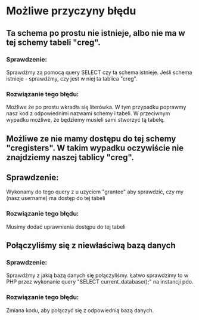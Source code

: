 # Możliwe przyczyny błędu

##  Ta schema po prostu nie istnieje, albo nie ma w tej schemy tabeli "creg".

  ### Sprawdzenie: 
  Sprawdźmy za pomocą query SELECT czy ta schema istnieje. Jeśli schema istnieje - sprawdźmy, czy jest w niej ta tablica "creg".

  ### Rozwiązanie tego błędu:
  Możliwe że po prostu wkradła się literówka. W tym przypadku poprawmy nasz kod z odpowiednimi nazwami schemy i tabeli. W przeciwnym wypadku możliwe, że będziemy musieli sami stworzyć tą tabelę.


## Możliwe ze nie mamy dostępu do tej schemy "cregisters". W takim wypadku oczywiście nie znajdziemy naszej tablicy "creg".

  ## Sprawdzenie:
  Wykonamy do tego query z u uzyciem "grantee" aby sprawdzić, czy my (nasz username) ma dostęp do tej tabeli

  ### Rozwiązanie tego błędu:
  Musimy dodać uprawnienia dostępu do tej tabeli


## Połączyliśmy się z niewłaściwą bazą danych

  ### Sprawdzenie:
  Sprawdźmy z jakią bazą danych się połączyliśmy.
  Łatwo sprawdzimy to w PHP przez wykonanie query "SELECT current_database();" na instancji pdo.

  ### Rozwiązanie tego błędu:
  Zmiana kodu, aby połączyć się z odpowiednią bazą danych.